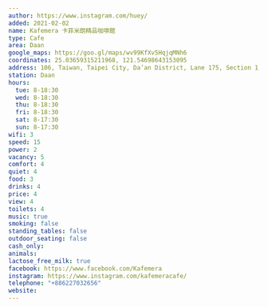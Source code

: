 ```yaml
---
author: https://www.instagram.com/huey/
added: 2021-02-02
name: Kafemera 卡菲米朗精品咖啡館
type: Cafe
area: Daan
google_maps: https://goo.gl/maps/wv99KfXv5HqjqMNh6
coordinates: 25.03659315211968, 121.54698643153095
address: 106, Taiwan, Taipei City, Da’an District, Lane 175, Section 1, Da'an Road, 11號1F
station: Daan
hours:
  tue: 8-18:30
  wed: 8-18:30
  thu: 8-18:30
  fri: 8-18:30
  sat: 8-17:30
  sun: 8-17:30
wifi: 3
speed: 15
power: 2
vacancy: 5
comfort: 4
quiet: 4
food: 3
drinks: 4
price: 4
view: 4
toilets: 4
music: true
smoking: false
standing_tables: false
outdoor_seating: false
cash_only: 
animals:
lactose_free_milk: true
facebook: https://www.facebook.com/Kafemera
instagram: https://www.instagram.com/kafemeracafe/
telephone: "+886227032656"
website: 
---
```

